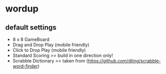 # wordup
## default settings
- 8 x 8 GameBoard
- Drag and Drop Play (mobile friendly)
- Click to Drop Play (mobile friendly)
- Standard Scoring >> build in one direction only!
- Scrabble Dictionary >> taken from (https://github.com/dting/scrabble-word-finder)
